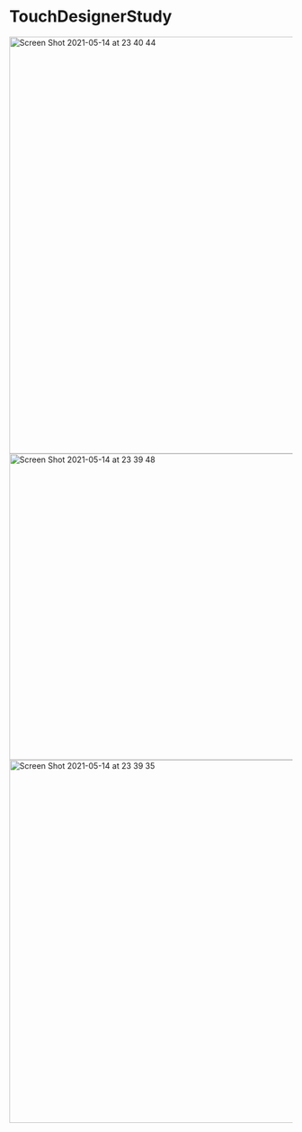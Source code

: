 # TouchDesignerStudy
<img width="742" alt="Screen Shot 2021-05-14 at 23 40 44" src="https://user-images.githubusercontent.com/20909969/118287093-161b7580-b50e-11eb-940f-c96934f78e1e.png">
<img width="545" alt="Screen Shot 2021-05-14 at 23 39 48" src="https://user-images.githubusercontent.com/20909969/118287041-0b60e080-b50e-11eb-9902-bdd6cd9a5ba7.png">
<img width="646" alt="Screen Shot 2021-05-14 at 23 39 35" src="https://user-images.githubusercontent.com/20909969/118287056-0ef46780-b50e-11eb-80a3-c6536ad513eb.png">
